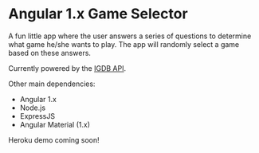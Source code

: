 # Angular 1.x Game Selector

A fun little app where the user answers a series of questions to determine what game he/she wants to play. The app will randomly select a game based on these answers.

Currently powered by the [IGDB API](https://www.igdb.com/api/).

Other main dependencies:
* Angular 1.x
* Node.js
* ExpressJS
* Angular Material (1.x)

Heroku demo coming soon!
